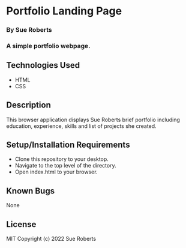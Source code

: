 # Portfolio Landing Page
### By Sue Roberts
### A simple portfolio webpage.
## Technologies Used
* HTML
* CSS
## Description
This browser application displays Sue Roberts brief portfolio including education, experience,  skills and list of projects she created.
## Setup/Installation Requirements
* Clone this repository to your desktop.
* Navigate to the top level of the directory.
* Open index.html to your browser.
## Known Bugs
None
## License
MIT
Copyright (c) 2022 Sue Roberts